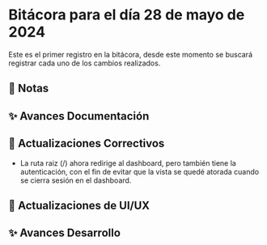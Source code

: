 # Bitácora para el día 28 de mayo de 2024

Este es el primer registro en la bitácora, desde este momento se buscará registrar cada uno de los cambios realizados.

## 📝 Notas

## ✨ Avances Documentación

## 🐛 Actualizaciones Correctivos
- La ruta raiz (/) ahora redirige al dashboard, pero también tiene la autenticación, con 
    el fin de evitar que la vista se quedé atorada cuando se cierra sesión en el
    dashboard.

## 💄 Actualizaciones de UI/UX


## ✨ Avances Desarrollo
